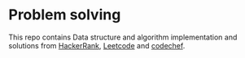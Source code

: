 # Problem solving

This repo contains Data structure and algorithm implementation and solutions from [HackerRank](https://www.hackerrank.com/domains/algorithms?filters%5Bstatus%5D%5B%5D=unsolved&badge_type=problem-solving), [Leetcode](https://leetcode.com/pandey_shubham/) and [codechef](https://www.codechef.com/users/pandey_shubham). 
